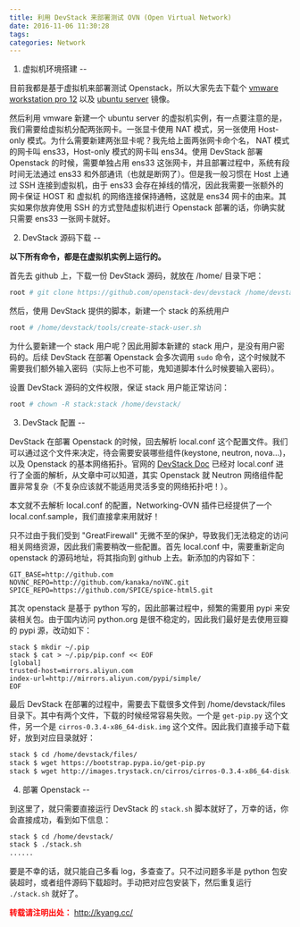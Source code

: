 ```yaml
---
title: 利用 DevStack 来部署测试 OVN (Open Virtual Network)
date: 2016-11-06 11:30:28
tags:
categories: Network
---
```

1. 虚拟机环境搭建
--

目前我都是基于虚拟机来部署测试 Openstack，所以大家先去下载个 [vmware workstation pro 12](https://my.vmware.com/group/vmware/details?downloadGroup=WKST-1251-LX&productId=524&download=true&fileId=62f7511e6475e22f3bed9b3385fa3b25&secureParam=8718cec0b629523d64f88cb7fe26d62d&uuId=b719ce65-406c-473a-a83f-088cb33f5f9b&downloadType=)  以及 [ubuntu server](https://www.ubuntu.com/download/server/thank-you?country=CN&version=16.04.1&architecture=amd64) 镜像。

然后利用 vmware 新建一个 ubuntu server 的虚拟机实例，有一点要注意的是，我们需要给虚拟机分配两张网卡。一张显卡使用 NAT 模式，另一张使用 Host-only 模式。为什么需要新建两张显卡呢？我先给上面两张网卡命个名， NAT 模式的网卡叫 ens33，Host-only 模式的网卡叫 ens34。使用 DevStack 部署 Openstack 的时候，需要单独占用 ens33 这张网卡，并且部署过程中，系统有段时间无法通过 ens33 和外部通讯（也就是断网了）。但是我一般习惯在 Host 上通过 SSH 连接到虚拟机，由于 ens33 会存在掉线的情况，因此我需要一张额外的网卡保证 HOST 和 虚拟机 的网络连接保持通畅，这就是 ens34 网卡的由来。其实如果你放弃使用 SSH 的方式登陆虚拟机进行 Openstack 部署的话，你确实就只需要 ens33 一张网卡就好。

2. DevStack 源码下载
--

**以下所有命令，都是在虚拟机实例上运行的。**

首先去 github 上，下载一份 DevStack 源码，就放在 /home/ 目录下吧：
```sh
root # git clone https://github.com/openstack-dev/devstack /home/devstack
```

然后，使用 DevStack 提供的脚本，新建一个 stack 的系统用户
```sh
root # /home/devstack/tools/create-stack-user.sh
```
为什么要新建一个 stack 用户呢？因此用脚本新建的 stack 用户，是没有用户密码的。后续 DevStack 在部署 Openstack 会多次调用 `sudo` 命令，这个时候就不需要我们额外输入密码（实际上也不可能，鬼知道脚本什么时候要输入密码）。

设置 DevStack 源码的文件权限，保证 stack 用户能正常访问：
```sh
root # chown -R stack:stack /home/devstack/
```

<!-- more -->

3. DevStack 配置
--

DevStack 在部署 Openstack 的时候，回去解析 local.conf 这个配置文件。我们可以通过这个文件来决定，待会需要安装哪些组件(keystone, neutron, nova...)，以及 Openstack 的基本网络拓扑。官网的 [DevStack Doc](http://docs.openstack.org/developer/devstack/configuration.html) 已经对 local.conf 进行了全面的解析，从文章中可以知道，其实 Openstack 就 Neutron 网络组件配置非常复杂（不复杂应该就不能适用灵活多变的网络拓扑吧！）。

本文就不去解析 local.conf 的配置，Networking-OVN 插件已经提供了一个 local.conf.sample，我们直接拿来用就好！

只不过由于我们受到 "GreatFirewall" 无微不至的保护，导致我们无法稳定的访问相关网络资源，因此我们需要稍改一些配置。首先 local.conf 中，需要重新定向 openstack 的源码地址，将其指向到 github 上去。新添加的内容如下：
```
GIT_BASE=http://github.com
NOVNC_REPO=http://github.com/kanaka/noVNC.git
SPICE_REPO=https://github.com/SPICE/spice-html5.git
```

其次 openstack 是基于 python 写的，因此部署过程中，频繁的需要用 pypi 来安装相关包。由于国内访问 python.org 是很不稳定的，因此我们最好是去使用豆瓣的 pypi 源，改动如下：
```
stack $ mkdir ~/.pip
stack $ cat > ~/.pip/pip.conf << EOF
[global]
trusted-host=mirrors.aliyun.com
index-url=http://mirrors.aliyun.com/pypi/simple/
EOF

```

最后 DevStack 在部署的过程中，需要去下载很多文件到 /home/devstack/files 目录下。其中有两个文件，下载的时候经常容易失败。一个是 `get-pip.py` 这个文件，另一个是 `cirros-0.3.4-x86_64-disk.img` 这个文件。因此我们直接手动下载好，放到对应目录就好：
```sh
stack $ cd /home/devstack/files/
stack $ wget https://bootstrap.pypa.io/get-pip.py
stack $ wget http://images.trystack.cn/cirros/cirros-0.3.4-x86_64-disk.img
```

4. 部署 Openstack
--

到这里了，就只需要直接运行 DevStack 的 `stack.sh` 脚本就好了，万幸的话，你会直接成功，看到如下信息：
```sh
stack $ cd /home/devstack/
stack $ ./stack.sh
......
```

要是不幸的话，就只能自己多看 log，多查查了。只不过问题多半是 python 包安装超时，或者组件源码下载超时。手动把对应包安装下，然后重复运行 `./stack.sh` 就好了。

<font color="red"> **转载请注明出处：** http://kyang.cc/ </font>
<br>
